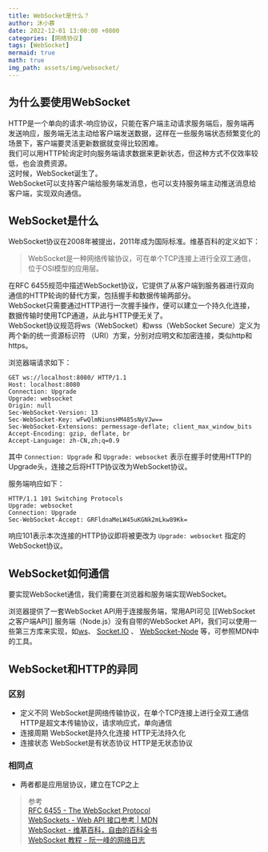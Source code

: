 ```yaml
---
title: WebSocket是什么？
author: 沐小慕
date: 2022-12-01 13:00:00 +0800
categories: [网络协议]
tags: [WebSocket]
mermaid: true
math: true
img_path: assets/img/websocket/
---
```



## 为什么要使用WebSocket
HTTP是一个单向的请求-响应协议，只能在客户端主动请求服务端后，服务端再发送响应，服务端无法主动给客户端发送数据，这样在一些服务端状态频繁变化的场景下，客户端要灵活更新数据就变得比较困难。  
我们可以用HTTP轮询定时向服务端请求数据来更新状态，但这种方式不仅效率较低，也会浪费资源。  
这时候，WebSocket诞生了。  
WebSocket可以支持客户端给服务端发消息，也可以支持服务端主动推送消息给客户端，实现双向通信。

## WebSocket是什么
WebSocket协议在2008年被提出，2011年成为国际标准。维基百科的定义如下：
> WebSocket是一种网络传输协议，可在单个TCP连接上进行全双工通信，位于OSI模型的应用层。

在RFC 6455规范中描述WebSocket协议，它提供了从客户端到服务器进行双向通信的HTTP轮询的替代方案，包括握手和数据传输两部分。  
WebSocket只需要通过HTTP进行一次握手操作，便可以建立一个持久化连接，数据传输时使用TCP通道，从此与HTTP便无关了。  
WebSocket协议规范将ws（WebSocket）和wss（WebSocket Secure）定义为两个新的统一资源标识符 （URI）方案，分别对应明文和加密连接，类似http和https。  

浏览器端请求如下：
```
GET ws://localhost:8080/ HTTP/1.1
Host: localhost:8080
Connection: Upgrade
Upgrade: websocket
Origin: null
Sec-WebSocket-Version: 13
Sec-WebSocket-Key: wFwQlmNiunsHM485sNyVJw==
Sec-WebSocket-Extensions: permessage-deflate; client_max_window_bits
Accept-Encoding: gzip, deflate, br
Accept-Language: zh-CN,zh;q=0.9
```

其中 `Connection: Upgrade` 和 `Upgrade: websocket` 表示在握手时使用HTTP的Upgrade头，连接之后将HTTP协议改为WebSocket协议。

服务端响应如下：
```
HTTP/1.1 101 Switching Protocols
Upgrade: websocket
Connection: Upgrade
Sec-WebSocket-Accept: GRFldnaMeLW45uKGNk2mLkw89Kk=
```

响应101表示本次连接的HTTP协议即将被更改为 `Upgrade: websocket` 指定的WebSocket协议。

## WebSocket如何通信
要实现WebSocket通信，我们需要在浏览器和服务端实现WebSocket。  

浏览器提供了一套WebSocket API用于连接服务端，常用API可见 [[WebSocket之客户端API]]
服务端（Node.js）没有自带的WebSocket API，我们可以使用一些第三方库来实现，如[ws](https://github.com/websockets/ws#sending-and-receiving-text-data)、 [Socket.IO](https://socket.io/) 、 [WebSocket-Node](https://github.com/Worlize/WebSocket-Node) 等，可参照MDN中的工具。

## WebSocket和HTTP的异同
### 区别
* 定义不同
  WebSocket是网络传输协议，在单个TCP连接上进行全双工通信
  HTTP是超文本传输协议，请求响应式，单向通信
* 连接周期
  WebSocket是持久化连接
  HTTP无法持久化
* 连接状态
  WebSocket是有状态协议
  HTTP是无状态协议

### 相同点
* 两者都是应用层协议，建立在TCP之上

> 参考  
[RFC 6455 - The WebSocket Protocol](https://datatracker.ietf.org/doc/html/rfc6455)  
[WebSockets - Web API 接口参考 | MDN](https://developer.mozilla.org/zh-CN/docs/Web/API/WebSockets_API)  
[WebSocket - 维基百科，自由的百科全书](https://zh.m.wikipedia.org/zh-hans/WebSocket)  
[WebSocket 教程 - 阮一峰的网络日志](https://www.ruanyifeng.com/blog/2017/05/websocket.html)  
